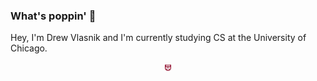 ### What's poppin' 👋
Hey, I'm Drew Vlasnik and I'm currently studying
CS at the University of Chicago.
<center>
    <img src="/assets/maroon-shield.png" alt="UChicago Logo" style="height: 10px; width:10px;"/>
</center>

<!--
**drewvlaz/drewvlaz** is a ✨ _special_ ✨ repository because its `README.md` (this file) appears on your GitHub profile.

Here are some ideas to get you started:

- 🔭 I’m currently working on ...
- 🌱 I’m currently learning ...
- 👯 I’m looking to collaborate on ...
- 🤔 I’m looking for help with ...
- 💬 Ask me about ...
- 📫 How to reach me: ...
- 😄 Pronouns: ...
- ⚡ Fun fact: ...
-->
